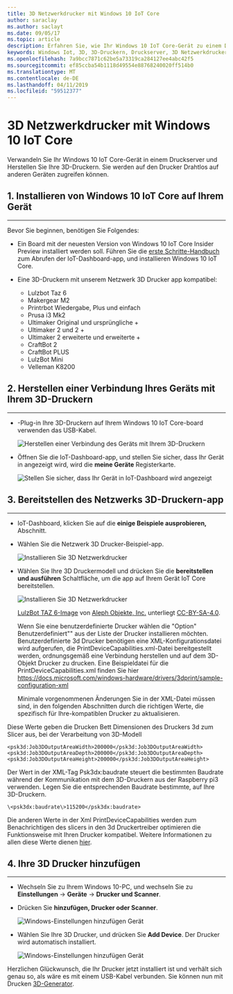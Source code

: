 ```yaml
---
title: 3D Netzwerkdrucker mit Windows 10 IoT Core
author: saraclay
ms.author: saclayt
ms.date: 09/05/17
ms.topic: article
description: Erfahren Sie, wie Ihr Windows 10 IoT Core-Gerät zu einem Druckerserver und Ihre 3D-Druckern herstellen.
keywords: Windows Iot, 3D, 3D-Druckern, Druckserver, 3D Netzwerkdrucker
ms.openlocfilehash: 7a9bcc7871c62be5a73319ca284127ee4abc42f5
ms.sourcegitcommit: ef85ccba54b1118d49554e88768240020ff514b0
ms.translationtype: MT
ms.contentlocale: de-DE
ms.lasthandoff: 04/11/2019
ms.locfileid: "59512377"
---
```

# <a name="network-3d-printer-with-windows-10-iot-core"></a>3D Netzwerkdrucker mit Windows 10 IoT Core

Verwandeln Sie Ihr Windows 10 IoT Core-Gerät in einem Druckserver und Herstellen Sie Ihre 3D-Druckern. Sie werden auf den Drucker Drahtlos auf anderen Geräten zugreifen können.

## <a name="1-install-windows-10-iot-core-on-your-device"></a>1. Installieren von Windows 10 IoT Core auf Ihrem Gerät
___
Bevor Sie beginnen, benötigen Sie Folgendes:

* Ein Board mit der neuesten Version von Windows 10 IoT Core Insider Preview installiert werden soll. Führen Sie die [erste Schritte-Handbuch](https://developer.microsoft.com/en-us/windows/iot/getstarted) zum Abrufen der IoT-Dashboard-app, und installieren Windows 10 IoT Core.
* Eine 3D-Druckern mit unserem Netzwerk 3D Drucker app kompatibel:

    * Lulzbot Taz 6
    * Makergear M2
    * Printrbot Wiedergabe, Plus und einfach
    * Prusa i3 Mk2
    * Ultimaker Original und ursprüngliche +
    * Ultimaker 2 und 2 +
    * Ultimaker 2 erweiterte und erweiterte +
    * CraftBot 2
    * CraftBot PLUS
    * LulzBot Mini
    * Velleman K8200

## <a name="2-connect-your-3d-printer-to-your-device"></a>2. Herstellen einer Verbindung Ihres Geräts mit Ihrem 3D-Druckern
___
* -Plug-in Ihre 3D-Druckern auf Ihrem Windows 10 IoT Core-board verwenden das USB-Kabel.

    ![Herstellen einer Verbindung des Geräts mit Ihrem 3D-Druckern](../media/3DPrintServer/connect-3d-printer.png)

* Öffnen Sie die IoT-Dashboard-app, und stellen Sie sicher, dass Ihr Gerät in angezeigt wird, wird die **meine Geräte** Registerkarte.

    ![Stellen Sie sicher, dass Ihr Gerät in IoT-Dashboard wird angezeigt](../media/3DPrintServer/selectDevice.png)
    
## <a name="3-deploy-the-network-3d-printer-app"></a>3. Bereitstellen des Netzwerks 3D-Druckern-app
___
* IoT-Dashboard, klicken Sie auf die **einige Beispiele ausprobieren,** Abschnitt.
* Wählen Sie die Netzwerk 3D Drucker-Beispiel-app.

   ![Installieren Sie 3D Netzwerkdrucker](../media/3dprintserver/dashboard-samples.png)

* Wählen Sie Ihre 3D Druckermodell und drücken Sie die **bereitstellen und ausführen** Schaltfläche, um die app auf Ihrem Gerät IoT Core bereitstellen. 

    ![Installieren Sie 3D Netzwerkdrucker](../media/3dprintserver/dashboard-app.png)

    [LulzBot TAZ 6-Image](http://devel.lulzbot.com/TAZ/Olive/photos/TAZ_6_Angle_Rock2pus_transparent.png) von [Aleph Objekte, Inc.](https://www.alephobjects.com/) unterliegt [CC-BY-SA-4.0](https://creativecommons.org/licenses/by-sa/4.0/).
    
    Wenn Sie eine benutzerdefinierte Drucker wählen die "Option" Benutzerdefiniert"" aus der Liste der Drucker installieren möchten. Benutzerdefinierte 3d Drucker benötigen eine XML-Konfigurationsdatei wird aufgerufen, die PrintDeviceCapabilities.xml-Datei bereitgestellt werden, ordnungsgemäß eine Verbindung herstellen und auf dem 3D-Objekt Drucker zu drucken. Eine Beispieldatei für die PrintDeviceCapabilities.xml finden Sie hier https://docs.microsoft.com/windows-hardware/drivers/3dprint/sample-configuration-xml
   
   Minimale vorgenommenen Änderungen Sie in der XML-Datei müssen sind, in den folgenden Abschnitten durch die richtigen Werte, die spezifisch für Ihre-kompatiblen Drucker zu aktualisieren.

Diese Werte geben die Drucken Bett Dimensionen des Druckers 3d zum Slicer aus, bei der Verarbeitung von 3D-Modell

    <psk3d:Job3DOutputAreaWidth>200000</psk3d:Job3DOutputAreaWidth>
    <psk3d:Job3DOutputAreaDepth>200000</psk3d:Job3DOutputAreaDepth>
    <psk3d:Job3DOutputAreaHeight>200000</psk3d:Job3DOutputAreaHeight>


Der Wert in der XML-Tag Psk3dx:baudrate steuert die bestimmten Baudrate während der Kommunikation mit dem 3D-Druckern aus der Raspberry pi3 verwenden. Legen Sie die entsprechenden Baudrate bestimmte, auf Ihre 3D-Druckern. 

```
\<psk3dx:baudrate\>115200</psk3dx:baudrate>
```

Die anderen Werte in der Xml PrintDeviceCapabilities werden zum Benachrichtigen des slicers in den 3d Druckertreiber optimieren die Funktionsweise mit Ihren Drucker kompatibel.
Weitere Informationen zu allen diese Werte dienen [hier](https://docs.microsoft.com/windows-hardware/drivers/3dprint/slicer-settings).

    
    
## <a name="4-add-your-3d-printer"></a>4. Ihre 3D Drucker hinzufügen
___
* Wechseln Sie zu Ihrem Windows 10-PC, und wechseln Sie zu **Einstellungen** -> **Geräte** -> **Drucker und Scanner**.
* Drücken Sie **hinzufügen, Drucker oder Scanner**.

     ![Windows-Einstellungen hinzufügen Gerät](../media/3dprintserver/add-printer.png)

* Wählen Sie Ihre 3D Drucker, und drücken Sie **Add Device**. Der Drucker wird automatisch installiert.

     ![Windows-Einstellungen hinzufügen Gerät](../media/3dprintserver/add-device.png)

Herzlichen Glückwunsch, die Ihr Drucker jetzt installiert ist und verhält sich genau so, als wäre es mit einem USB-Kabel verbunden.
Sie können nun mit Drucken [3D-Generator](https://msdn.microsoft.com/windows/hardware/mt561568.aspx).
